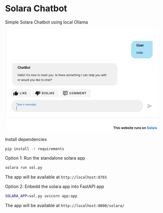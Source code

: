 # Solara Chatbot 

Simple Solara Chatbot using local Ollama

<div align="center">
    <img src="docs/imgs/chatbot-gui.png" alt="Chatbot GUI" width="500"/>
</div>


Install dependencies

```bash
pip install -r requirements
```

Option 1: Run the standalone solara app

```bash
solara run sol.py 
```

The app will be available at `http://localhost:8765`

Option 2: Enbedd the solara app into FastAPI app

```bash
SOLARA_APP=sol.py uvicorn app:app
```
The app will be available at `http://localhost:8000/solara/`
